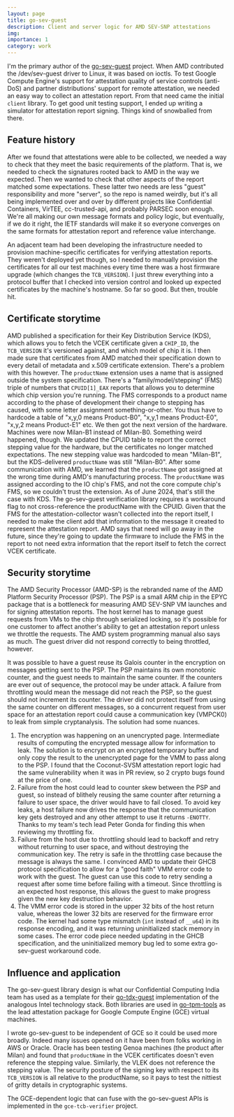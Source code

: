 ```yaml
---
layout: page
title: go-sev-guest
description: Client and server logic for AMD SEV-SNP attestations
img:
importance: 1
category: work
---
```


I'm the primary author of the [go-sev-guest](https://github.com/google/go-sev-guest) project.
When AMD contributed the /dev/sev-guest driver to Linux, it was based on ioctls.
To test Google Compute Engine's support for attestation quality of service controls (anti-DoS) and partner distributions' support for remote attestation, we needed an easy way to collect an attestation report.
From that need came the initial `client` library.
To get good unit testing support, I ended up writing a simulator for attestation report signing.
Things kind of snowballed from there.

## Feature history

After we found that attestations were able to be collected, we needed a way to check that they meet the basic requirements of the platform.
That is, we needed to check the signatures rooted back to AMD in the way we expected.
Then we wanted to check that other aspects of the report matched some expectations.
These latter two needs are less "guest" responsibility and more "server", so the repo is named weirdly, but it's all being implemented over and over by different projects like Confidential Containers, VirTEE, cc-trusted-api, and probably PARSEC soon enough.
We're all making our own message formats and policy logic, but eventually, if we do it right, the IETF standards will make it so everyone converges on the same formats for attestation report and reference value interchange.

An adjacent team had been developing the infrastructure needed to provision machine-specific certificates for verifying attestation reports.
They weren't deployed yet though, so I needed to manually provision the certificates for all our test machines every time there was a host firmware upgrade (which changes the `TCB_VERSION`).
I just threw everything into a protocol buffer that I checked into version control and looked up expected certificates by the machine's hostname.
So far so good.
But then, trouble hit.

## Certificate storytime
AMD published a specification for their Key Distribution Service (KDS), which allows you to fetch the VCEK certificate given a `CHIP_ID`, the `TCB_VERSION` it's versioned against, and which model of chip it is.
I then made sure that certificates from AMD matched their specification down to every detail of metadata and x.509 certificate extension.
There's a problem with this however.
The `productName` extension uses a name that is assigned outside the system specification.
There's a "family/model/stepping" (FMS) triple of numbers that `CPUID[1]_EAX` reports that allows you to determine which chip version you're running.
The FMS corresponds to a product name according to the phase of development their change to stepping has caused, with some letter assignment something-or-other.
You thus have to hardcode a table of "x,y,0 means Product-B0", "x,y,1 means Product-E0", "x,y,2 means Product-E1" etc.
We then got the next version of the hardware.
Machines were now Milan-B1 instead of Milan-B0.
Something weird happened, though. We updated the CPUID table to report the correct stepping value for the hardware, but the certificates no longer matched expectations.
The new stepping value was hardcoded to mean "Milan-B1", but the KDS-delivered `productName` was still "Milan-B0".
After some communication with AMD, we learned that the `productName` got assigned at the wrong time during AMD's manufacturing process.
The `productName` was assigned according to the IO chip's FMS, and not the core compute chip's FMS, so we couldn't trust the extension.
As of June 2024, that's still the case with KDS.
The go-sev-guest verification library requires a workaround flag to not cross-reference the productName with the CPUID.
Given that the FMS for the attestation-collector wasn't collected into the report itself, I needed to make the client add that information to the message it created to represent the attestation report.
AMD says that need will go away in the future, since they're going to update the firmware to include the FMS in the report to not need extra information that the report itself to fetch the correct VCEK certificate.

## Security storytime
The AMD Security Processor (AMD-SP) is the rebranded name of the AMD Platform Security Processor (PSP).
The PSP is a small ARM chip in the EPYC package that is a bottleneck for measuring AMD SEV-SNP VM launches and for signing attestation reports.
The host kernel has to manage guest requests from VMs to the chip through serialized locking, so it's possible for one customer to affect another's ability to get an attestation report unless we throttle the requests.
The AMD system programming manual also says as much.
The guest driver did not respond correctly to being throttled, however.

It was possible to have a guest reuse its Galois counter in the encryption on messages getting sent to the PSP.
The PSP maintains its own monotonic counter, and the guest needs to maintain the same counter.
If the counters are ever out of sequence, the protocol may be under attack.
A failure from throttling would mean the message did not reach the PSP, so the guest should not increment its counter.
The driver did not protect itself from using the same counter on different messages, so a concurrent request from user space for an attestation report could cause a communication key (VMPCK0) to leak from simple cryptanalysis.
The solution had some nuances.

1.  The encryption was happening on an unencrypted page.
    Intermediate results of computing the encrypted message allow for information to leak.
    The solution is to encrypt on an encrypted temporary buffer and only copy the result to the unencrypted page for the VMM to pass along to the PSP.
    I found that the Coconut-SVSM attestation report logic had the same vulnerability when it was in PR review, so 2 crypto bugs found at the price of one.
2.  Failure from the host could lead to counter skew between the PSP and guest, so instead of blithely reusing the same counter after returning a failure to user space, the driver would have to fail closed.
    To avoid key leaks, a host failure now drives the response that the communication key gets destroyed and any other attempt to use it returns `-ENOTTY`.
    Thanks to my team's tech lead Peter Gonda for finding this when reviewing my throttling fix.
3.  Failure from the host due to throttling should lead to backoff and retry without returning to user space, and without destroying the communication key.
    The retry is safe in the throttling case because the message is always the same.
    I convinced AMD to update their GHCB protocol specification to allow for a "good faith" VMM error code to work with the guest.
    The guest can use this code to retry sending a request after some time before failing with a timeout.
    Since throttling is an expected host response, this allows the guest to make progress given the new key destruction behavior.
4.  The VMM error code is stored in the upper 32 bits of the host return value, whereas the lower 32 bits are reserved for the firmware error code.
    The kernel had some type mismatch (`int` instead of `__u64`) in its response encoding, and it was returning uninitialized stack memory in some cases.
    The error code piece needed updating in the GHCB specification, and the uninitialized memory bug led to some extra go-sev-guest workaround code.

## Influence and application

The go-sev-guest library design is what our Confidential Computing India team has used as a template for their [go-tdx-guest](https://github.com/google/go-tdx-guest) implementation of the analogous Intel technology stack.
Both libraries are used in [go-tpm-tools](https://github.com/google/go-tpm-tools) as the lead attestation package for Google Compute Engine (GCE) virtual machines.

I wrote go-sev-guest to be independent of GCE so it could be used more broadly.
Indeed many issues opened on it have been from folks working in AWS or Oracle.
Oracle has been testing Genoa machines (the product after Milan) and found that `productName` in the VCEK certificates doesn't even reference the stepping value.
Similarly, the VLEK does not reference the stepping value.
The security posture of the signing key with respect to its `TCB_VERSION` is all relative to the productName, so it pays to test the nittiest of gritty details in cryptographic systems.

The GCE-dependent logic that can fuse with the go-sev-guest APIs is implemented in the `gce-tcb-verifier` project.
